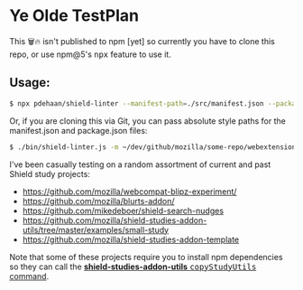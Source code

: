 # Ye Olde TestPlan

This :wastebasket::fire: isn't published to npm [yet] so currently you have to clone this repo, or use npm@5's <kbd>npx</kbd> feature to use it.

## Usage:

```sh
$ npx pdehaan/shield-linter --manifest-path=./src/manifest.json --package-path=./package.json
```

Or, if you are cloning this via Git, you can pass absolute style paths for the manifest.json and package.json files:

```sh
$ ./bin/shield-linter.js -m ~/dev/github/mozilla/some-repo/webextension/manifest.json -p ~/dev/github/mozilla/some-repo/package.json
```

I've been casually testing on a random assortment of current and past Shield study projects:

- https://github.com/mozilla/webcompat-blipz-experiment/
- https://github.com/mozilla/blurts-addon/
- https://github.com/mikedeboer/shield-search-nudges
- https://github.com/mozilla/shield-studies-addon-utils/tree/master/examples/small-study
- https://github.com/mozilla/shield-studies-addon-template

Note that some of these projects require you to install npm dependencies so they can call the [**shield-studies-addon-utils** <kbd>copyStudyUtils</kbd> command](https://github.com/mozilla/shield-studies-addon-utils/blob/master/bin/copyStudyUtils.js).
